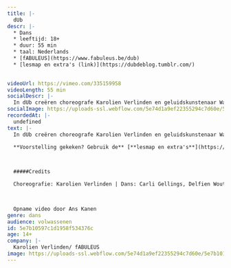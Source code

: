 ```yaml
---
title: |-
  dUb
descr: |-
  * Dans
  * leeftijd: 18+
  * duur: 55 min
  * taal: Nederlands
  * [fABULEUS](https://www.fabuleus.be/dub)
  * [lesmap en extra's (link)](https://dubdeblog.tumblr.com/)

  ‍
videoUrl: https://vimeo.com/335159958
videoLength: 55 min
socialDescr: |-
  In dUb creëren choreografe Karolien Verlinden en geluidskunstenaar Wannes Deneer van Tuning People een bevreemdende wereld waarin niet alleen elke beweging maar ook elk geluid gecomponeerd is. Samen met een indrukwekkende cast van veertien dansers onderzoeken ze hoe geluiden onze verbeelding prikkelen en verwachtingen scheppen. Wat gebeurt er als je doodgewone geluiden begint te dubben? Ziet een draai er sneller uit als je tegelijk een zoefff hoort? Kan je stilte hoorbaar maken? Het resultaat is een intense choreografie die je anders naar de wereld doet luisteren.
socialImage: https://uploads-ssl.webflow.com/5e74d1a9ef22355294c7d60e/5e7b101710466d80b170a345_fabuleus_dub.jpg
recordedAt: |-
  undefined
text: |-
  In dUb creëren choreografe Karolien Verlinden en geluidskunstenaar Wannes Deneer van Tuning People een bevreemdende wereld waarin niet alleen elke beweging maar ook elk geluid gecomponeerd is. Samen met een indrukwekkende cast van veertien dansers onderzoeken ze hoe geluiden onze verbeelding prikkelen en verwachtingen scheppen. Wat gebeurt er als je doodgewone geluiden begint te dubben? Ziet een draai er sneller uit als je tegelijk een zoefff hoort? Kan je stilte hoorbaar maken? Het resultaat is een intense choreografie die je anders naar de wereld doet luisteren.

  **Voorstelling gekeken? Gebruik de** [**lesmap en extra's**](https://dubdeblog.tumblr.com/) **voor nog meer plezier.**

  ‍

  #####Credits

  Choreografie: Karolien Verlinden | Dans: Carli Gellings, Delfien Wouters, Elias Bedui, Elliot Dehaspe, Emma Bouckaert, Gerald Walravens, Hawa Loosen, Jana De Kockere, Lisa Wandha, Marilyn Iserief, Misha Demoustier, Oona Sauwens, Piet Van Dycke en Steven De Gijnst | Scenografie en geluidsontwerp: Wannes Deneer | Kostuums: Maartje van Bourgognie & Véronique Hendriks (stage) | Lichtontwerp: Timme Afschrift | Dramaturgie: Peter Anthonissen | Productie: fABULEUS | Coproductie: TAKT Dommelhof | Met dank aan wp Zimmer & Villanella | Met steun van de Vlaamse Gemeenschap I Ontwerp flyer: Cox & Grusenmeyer

  ‍

  Opname video door Ans Kanen
genre: dans
audience: volwassenen
id: 5e7b10597c1d1958f534376c
age: 14+
company: |-
  Karolien Verlinden/ fABULEUS
image: https://uploads-ssl.webflow.com/5e74d1a9ef22355294c7d60e/5e7b101710466d80b170a345_fabuleus_dub.jpg
---
```


